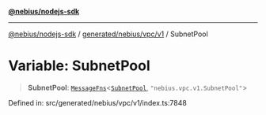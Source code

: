 [**@nebius/nodejs-sdk**](../../../../../README.md)

---

[@nebius/nodejs-sdk](../../../../../README.md) / [generated/nebius/vpc/v1](../README.md) / SubnetPool

# Variable: SubnetPool

> **SubnetPool**: [`MessageFns`](../../../../../runtime/protos/core/interfaces/MessageFns.md)\<[`SubnetPool`](../interfaces/SubnetPool.md), `"nebius.vpc.v1.SubnetPool"`\>

Defined in: src/generated/nebius/vpc/v1/index.ts:7848
